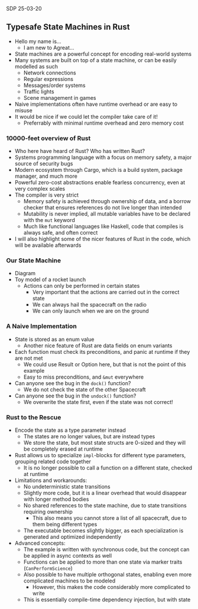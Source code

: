 SDP 25-03-20

## Typesafe State Machines in Rust
 - Hello my name is...
   - I am new to Agreat...
 - State machines are a powerful concept for encoding real-world systems
 - Many systems are built on top of a state machine, or can be easily modelled as such
   - Network connections
   - Regular expressions
   - Messages/order systems
   - Traffic lights
   - Scene management in games
 - Naive implementations often have runtime overhead or are easy to misuse
 - It would be nice if we could let the compiler take care of it!
   - Preferrably with minimal runtime overhead and zero memory cost

### 10000-feet overview of Rust
 - Who here have heard of Rust? Who has written Rust?
 - Systems programming language with a focus on memory safety, a major source of security bugs
 - Modern ecosystem through Cargo, which is a build system, package manager, and much more
 - Powerful zero-cost abstractions enable fearless concurrency, even at very complex scales
 - The compiler is very strict
   - Memory safety is achieved through ownership of data, and a borrow checker that ensures references do not live longer than intended
   - Mutability is never implied, all mutable variables have to be declared with the `mut` keyword
   - Much like functional languages like Haskell, code that compiles is always safe, and often correct
 - I will also highlight some of the nicer features of Rust in the code, which will be available afterwards

### Our State Machine
 - Diagram
 - Toy model of a rocket launch
   - Actions can only be performed in certain states
     - Very important that the actions are carried out in the correct state
     - We can always hail the spacecraft on the radio
     - We can only launch when we are on the ground

### A Naive Implementation
 - State is stored as an enum value
   - Another nice feature of Rust are data fields on enum variants
 - Each function must check its preconditions, and panic at runtime if they are not met
   - We could use Result or Option here, but that is not the point of this example
   - Easy to miss preconditions, and `&mut` everywhere
 - Can anyone see the bug in the `dock()` function?
   - We do not check the state of the other Spacecraft
 - Can anyone see the bug in the `undock()` function?
   - We overwrite the state first, even if the state was not correct!

### Rust to the Rescue
 - Encode the state as a type parameter instead
   - The states are no longer values, but are instead types
   - We store the state, but most state structs are 0-sized and they will be completely erased at runtime
 - Rust allows us to specialize `impl`-blocks for different type parameters, grouping related code together
   - It is no longer possible to call a function on a different state, checked at runtime
 - Limitations and workarounds:
   - No undeterministic state transitions
   - Slightly more code, but it is a linear overhead that would disappear with longer method bodies
   - No shared references to the state machine, due to state transitions requiring ownership
     - This also means you cannot store a list of all spacecraft, due to them being different types
   - The executable becomes slightly bigger, as each specialization is generated and optimized independently
 - Advanced concepts:
   - The example is written with synchronous code, but the concept can be applied in async contexts as well
   - Functions can be applied to more than one state via marker traits (`CanPerformScience`)
   - Also possible to have multiple orthogonal states, enabling even more complicated machines to be modeled
     - However, this makes the code considerably more complicated to write
   - This is essentially compile-time dependency injection, but with state

